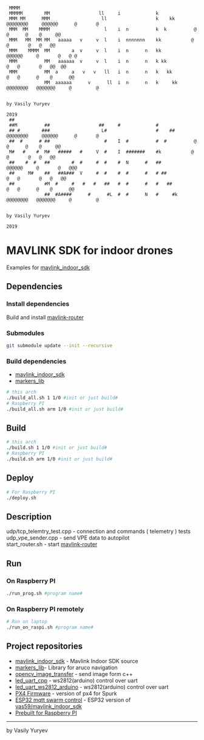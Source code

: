 ```
 
 MMMM          
 MMMMM        MM                  ll     i             k         
 MMM MM      MMM                   ll                  k    kk        @@@@@@@@     @@@@@@      @       @
 MMM  MM    MMMM                    l    i  n          k  k          @            @      @    @     @@
 MMM   MM  MM MM   aaaaa   v     v  l    i  nnnnnnn    kk           @            @       @   @   @@
 MMM    MMMM  MM        a  v     v  l    i  n      n   kk            @@@@@@     @       @   @ @  
 MMM          MM   aaaaaa  v     v  l    i  n      n   k kk                @   @       @   @@  @@ 
 MMM          MM  a     a   v   v   ll   i  n      n   k   kk             @   @      @    @      @@
              MM  aaaaaa      v      ll  i  n      n   k     kk   @@@@@@@@   @@@@@@@     @         @
 
                                                                                     by Vasily Yuryev
                                                                                                 2019
 ##          
 ##M          ##                  ##     #             #         
 ## #        ###                   L#                  #    ##        @@@@@@@@     @@@@@@      @       @
 ##  #      # ##                    #    I  #          #  #          @            @      @    @     @@
 M#   #    #  M#   #####   #     V  #    I  #######    #k           @            @       @   @   @@
 ##    #  #   ##        #  #     #  #    #  N      #   ##            @@@@@@     @       @   @@@  
 ##     M#    ##   ##A###  V     #  #    #  #      #   # ##                @   @       @   @   @@ 
 ##           #M  #     #   #   #   ##   #  #      #   #   ##             @   @      @    @      @@
              ##  #A####      #      #L  #  #      N   #     #k   @@@@@@@@   @@@@@@@     @         @
              
                                                                                     by Vasily Yuryev
                                                                                                 2019
```

# MAVLINK SDK for indoor drones

Examples for [mavlink_indoor_sdk](https://github.com/vas59/mavlink_indoor_sdk)

## Dependencies

### Install dependencies
Build and install [mavlink-router](https://github.com/intel/mavlink-router)

### Submodules
```bash
git submodule update --init --recursive
```

### Build dependencies
 - [mavlink_indoor_sdk](https://github.com/vas59/mavlink_indoor_sdk)
 - [markers_lib](https://github.com/vas59/markers_lib)
```bash
# this arch
./build_all.sh 1 1/0 #init or just build#
# Raspberry PI
./build_all.sh arm 1/0 #init or just build#
```

## Build
```bash
# this arch
./build.sh 1 1/0 #init or just build#
# Raspberry PI
./build.sh arm 1/0 #init or just build#
```
## Deploy
```bash
# For Raspberry PI
./deploy.sh
```
## Description
udp/tcp_telemtry_test.cpp - connection and commands ( telemetry ) tests\
udp_vpe_sender.cpp - send VPE data to autopilot\
start_router.sh - start [mavlink-router](https://github.com/intel/mavlink-router)

## Run
### On Raspberry PI
```bash
./run_prog.sh #program name#
```
### On Raspberry PI remotely
```bash
# Run on laptop
./run_on_raspi.sh #program name# 
```
## Project repositories
 - [mavlink_indoor_sdk](https://github.com/vas59/mavlink_indoor_sdk) - Mavlink Indoor SDK source
 - [markers_lib](https://github.com/vas59/markers_lib)- Library for aruco navigation
 - [opencv_image_transfer](https://github.com/vas59/opencv_image_transfer) - send image form c++
 - [led_uart_cpp](https://github.com/vas59/led_uart_cpp) - ws2812(arduino) control over uart 
 - [led_uart_ws2812_arduino](https://github.com/vas59/led_uart_ws2812_arduino) - ws2812(arduino) control over uart
 - [PX4 Firmware](https://github.com/vas59/PX4_Firmware) - version of px4 for Spurk
 - [ESP32 mqtt swarm control](https://github.com/vas59/mavlink_indoor_sdk_esp32_test1) - ESP32 version of [vas59/mavlink_indoor_sdk](https://github.com/vas59/mavlink_indoor_sdk)
 - [Prebuilt for Raspberry PI](https://github.com/vas59/raspberrypi_prebuilt/releases)
***
by Vasily Yuryev
